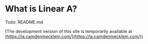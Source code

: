 # What is Linear A?

Todo: README.md

(The development version of this site is temporarily available at [https://la.camdenmecklem.com/](https://la.camdenmecklem.com/))
